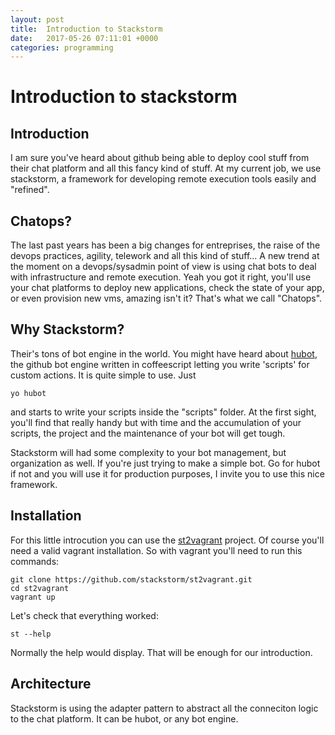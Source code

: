 ```yaml
---
layout: post
title:  Introduction to Stackstorm
date:   2017-05-26 07:11:01 +0000
categories: programming
---
```


# Introduction to stackstorm

## Introduction

I am sure you've heard about github being able to deploy cool stuff from their chat platform and all this fancy kind of stuff. At my current job, we use stackstorm, a framework for developing remote execution tools easily and "refined".

## Chatops?

The last past years has been a big changes for entreprises, the raise of the devops practices, agility, telework and all this kind of stuff... A new trend at the moment on a devops/sysadmin point of view is using chat bots to deal with infrastructure and remote execution. Yeah you got it right, you'll use your chat platforms to deploy new applications, check the state of your app, or even provision new vms, amazing isn't it? That's what we call "Chatops".

## Why Stackstorm?

Their's tons of bot engine in the world. You might have heard about [hubot](https://github.com/hubot/hubot), the github bot engine written in coffeescript letting you write 'scripts' for custom actions.
It is quite simple to use. Just

```shell
yo hubot
```

and starts to write your scripts inside the "scripts" folder. At the first sight, you'll find that really handy but with time and the accumulation of your scripts, the project and the maintenance of your bot will get tough.

Stackstorm will had some complexity to your bot management, but organization as well. If you're just trying to make a simple bot. Go for hubot if not and you will use it for production purposes, I invite you to use this nice framework.

## Installation

For this little introcution you can use the [st2vagrant](https://github.com/stackstorm/st2vagrant) project. Of course you'll need a valid vagrant installation.
So with vagrant you'll need to run this commands:
```shell
git clone https://github.com/stackstorm/st2vagrant.git
cd st2vagrant
vagrant up
```

Let's check that everything worked:

```shell
st --help
```
Normally the help would display. That will be enough for our introduction.

## Architecture

Stackstorm is using the adapter pattern to abstract all the conneciton logic to the chat platform. It can be hubot, or any bot engine.
